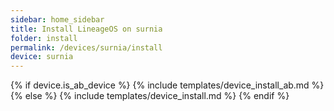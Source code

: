 ```yaml
---
sidebar: home_sidebar
title: Install LineageOS on surnia
folder: install
permalink: /devices/surnia/install
device: surnia
---
```

{% if device.is_ab_device %}
{% include templates/device_install_ab.md %}
{% else %}
{% include templates/device_install.md %}
{% endif %}

